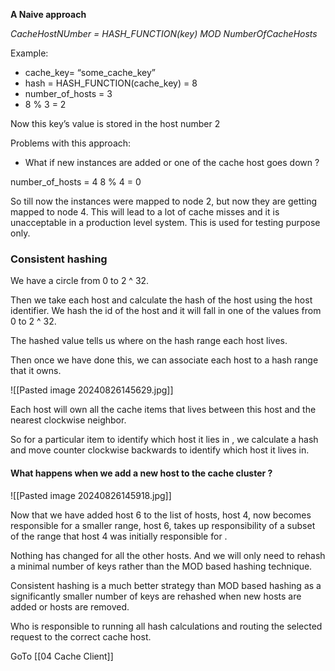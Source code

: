 **A Naive approach**

*CacheHostNUmber = HASH_FUNCTION(key) MOD NumberOfCacheHosts*

Example: 
- cache_key= “some_cache_key”
- hash = HASH_FUNCTION(cache_key) = 8
- number_of_hosts = 3
- 8 % 3 = 2

Now this key’s value is stored in the host number 2

Problems with this approach: 
- What if new instances are added or one of the cache host goes down ? 

number_of_hosts = 4
8 % 4 = 0

So till now the instances were mapped to node 2, but now they are getting mapped to node 4. This will lead to a lot of cache misses and it is unacceptable in a production level system. This is used for testing purpose only. 

### Consistent hashing


We have a circle from 0 to 2 ^ 32.

Then we take each host and calculate the hash of the host using the host identifier.  We hash the id of the host and it will fall in one of the values from 0 to 2 ^ 32.

The hashed value tells us where on the hash range each host lives. 

Then once we have done this, we can associate each host to a hash range that it owns.

![[Pasted image 20240826145629.jpg]]


Each host will own all the cache items that lives between this host and the nearest clockwise neighbor. 

So for a particular item to  identify which host it lies in , we calculate a hash and move counter clockwise backwards to identify which host it lives in. 

#### What happens when we add a new host to the cache cluster ? 

![[Pasted image 20240826145918.jpg]]

Now that we have added host 6 to the list of hosts, host 4, now becomes responsible for a smaller range, host 6, takes up responsibility of a subset of the range that host 4 was initially responsible for .

Nothing has changed for all the other hosts. And we will only need to rehash a minimal number of keys rather than the MOD based hashing technique. 

Consistent hashing is a much better strategy than MOD based hashing as a significantly smaller number of keys are rehashed when new hosts are added or hosts are removed.

Who is responsible to running all hash calculations and routing the selected request to the correct cache host.

GoTo [[04 Cache Client]]